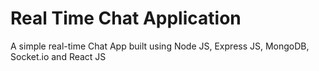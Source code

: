 # Real Time Chat Application

A simple real-time Chat App built using Node JS, Express JS, MongoDB, Socket.io and React JS
